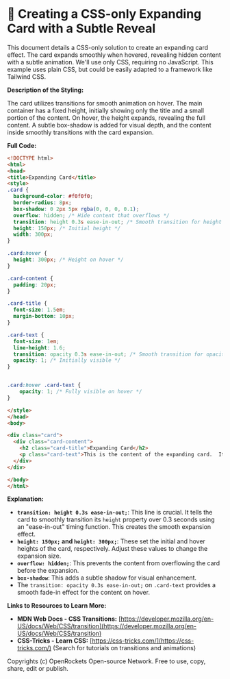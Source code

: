# 🐞 Creating a CSS-only Expanding Card with a Subtle Reveal


This document details a CSS-only solution to create an expanding card effect.  The card expands smoothly when hovered, revealing hidden content with a subtle animation.  We'll use only CSS, requiring no JavaScript. This example uses plain CSS, but could be easily adapted to a framework like Tailwind CSS.

**Description of the Styling:**

The card utilizes transitions for smooth animation on hover.  The main container has a fixed height, initially showing only the title and a small portion of the content. On hover, the height expands, revealing the full content.  A subtle box-shadow is added for visual depth, and the content inside smoothly transitions with the card expansion.

**Full Code:**

```html
<!DOCTYPE html>
<html>
<head>
<title>Expanding Card</title>
<style>
.card {
  background-color: #f0f0f0;
  border-radius: 8px;
  box-shadow: 0 2px 5px rgba(0, 0, 0, 0.1);
  overflow: hidden; /* Hide content that overflows */
  transition: height 0.3s ease-in-out; /* Smooth transition for height change */
  height: 150px; /* Initial height */
  width: 300px;
}

.card:hover {
  height: 300px; /* Height on hover */
}

.card-content {
  padding: 20px;
}

.card-title {
  font-size: 1.5em;
  margin-bottom: 10px;
}

.card-text {
  font-size: 1em;
  line-height: 1.6;
  transition: opacity 0.3s ease-in-out; /* Smooth transition for opacity change */
  opacity: 1; /* Initially visible */
}


.card:hover .card-text {
    opacity: 1; /* Fully visible on hover */
}

</style>
</head>
<body>

<div class="card">
  <div class="card-content">
    <h2 class="card-title">Expanding Card</h2>
    <p class="card-text">This is the content of the expanding card.  It starts hidden and expands smoothly on hover.  You can add as much text as you like.</p>
  </div>
</div>

</body>
</html>
```


**Explanation:**

* **`transition: height 0.3s ease-in-out;`**: This line is crucial. It tells the card to smoothly transition its `height` property over 0.3 seconds using an "ease-in-out" timing function.  This creates the smooth expansion effect.
* **`height: 150px;` and `height: 300px;`**: These set the initial and hover heights of the card, respectively.  Adjust these values to change the expansion size.
* **`overflow: hidden;`**: This prevents the content from overflowing the card before the expansion.
* **`box-shadow`**: This adds a subtle shadow for visual enhancement.
* The `transition: opacity 0.3s ease-in-out;` on `.card-text` provides a smooth fade-in effect for the content on hover.


**Links to Resources to Learn More:**

* **MDN Web Docs - CSS Transitions:** [https://developer.mozilla.org/en-US/docs/Web/CSS/transition](https://developer.mozilla.org/en-US/docs/Web/CSS/transition)
* **CSS-Tricks - Learn CSS:** [https://css-tricks.com/](https://css-tricks.com/) (Search for tutorials on transitions and animations)

Copyrights (c) OpenRockets Open-source Network. Free to use, copy, share, edit or publish.

